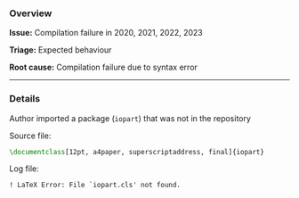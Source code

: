 ### Overview

**Issue:** Compilation failure in 2020, 2021, 2022, 2023

**Triage:** Expected behaviour

**Root cause:** Compilation failure due to syntax error

---

### Details

Author imported a package (`iopart`) that was not in the repository

Source file:
```latex
\documentclass[12pt, a4paper, superscriptaddress, final]{iopart}
```

Log file:
```
! LaTeX Error: File `iopart.cls' not found.
```

